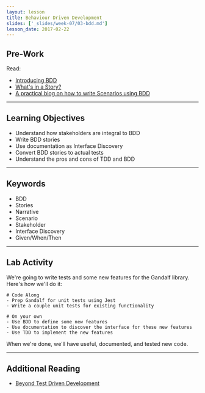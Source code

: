 ```yaml
---
layout: lesson
title: Behaviour Driven Development
slides: ['_slides/week-07/03-bdd.md']
lesson_date: 2017-02-22
---
```


## Pre-Work

Read:

- [Introducing BDD](https://dannorth.net/introducing-bdd/)
- [What's in a Story?](https://dannorth.net/whats-in-a-story/)
- [A practical blog on how to write Scenarios using BDD](https://elabor8.com.au/a-practical-blog-on-how-to-write-scenarios-using-bdd/)

---

## Learning Objectives

- Understand how stakeholders are integral to BDD
- Write BDD stories
- Use documentation as Interface Discovery
- Convert BDD stories to actual tests
- Understand the pros and cons of TDD and BDD

---

## Keywords

- BDD
- Stories
- Narrative
- Scenario
- Stakeholder
- Interface Discovery
- Given/When/Then

---

## Lab Activity

We're going to write tests and some new features for the Gandalf library.
Here's how we'll do it:

```
# Code Along
- Prep Gandalf for unit tests using Jest
- Write a couple unit tests for existing functionality

# On your own
- Use BDD to define some new features
- Use documentation to discover the interface for these new features
- Use TDD to implement the new features
```

When we're done, we'll have useful, documented, and tested new code.

---

## Additional Reading

- [Beyond Test Driven Development](https://lizkeogh.com/2012/06/24/beyond-test-driven-development/)

